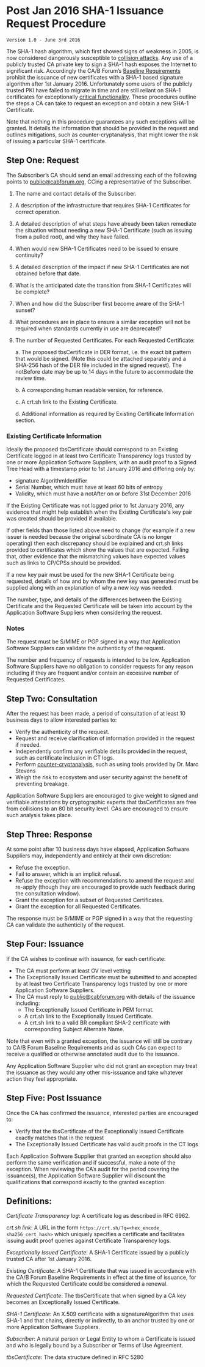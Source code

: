 # Post Jan 2016 SHA-1 Issuance Request Procedure

	Version 1.0 - June 3rd 2016

The SHA-1 hash algorithm, which first showed signs of weakness in 2005, is now considered dangerously susceptible to [collision attacks][1].  Any use of a publicly trusted CA private key to sign a SHA-1 hash exposes the Internet to significant risk.  Accordingly the CA/B Forum’s [Baseline Requirements][2] prohibit the issuance of new certificates with a SHA-1 based signature algorithm after 1st January 2016. Unfortunately some users of the publicly trusted PKI have failed to migrate in time and are still reliant on SHA-1 certificates for exceptionally [critical functionality][3].  These procedures outline the steps a CA can take to request an exception and obtain a new SHA-1 Certificate.

Note that nothing in this procedure guarantees any such exceptions will be granted.  It details the information that should be provided in the request and outlines mitigations, such as counter-cryptanalysis, that might lower the risk of issuing a particular SHA-1 certificate.

[1]: https://sites.google.com/site/itstheshappening/
[2]: https://github.com/cabforum/documents/blob/master/docs/BR.md#713-algorithm-object-identifiers
[3]: https://blog.mozilla.org/security/2016/02/24/payment-processors-still-using-weak-crypto/


## Step One: Request

The Subscriber’s CA should send an email addressing each of the following points to public@cabforum.org, CCing a representative of the Subscriber.

1. The name and contact details of the Subscriber.
2. A description of the infrastructure that requires SHA-1 Certificates for correct operation.
3. A detailed description of what steps have already been taken remediate the situation without needing a new SHA-1 Certificate (such as issuing from a pulled root), and why they have failed.
4. When would new SHA-1 Certificates need to be issued to ensure continuity?
5. A detailed description of the impact if new SHA-1 Certificates are not obtained before that date.
6. What is the anticipated date the transition from SHA-1 Certificates will be complete?
7. When and how did the Subscriber first become aware of the SHA-1 sunset?
8. What procedures are in place to ensure a similar exception will not be required when standards currently in use are deprecated?
9. The number of Requested Certificates.
For each Requested Certificate:

	a. The proposed tbsCertificate in DER format, i.e. the exact bit pattern that would be signed. (Note this could be attached separately and a SHA-256 hash of the DER file included in the signed request).  The notBefore date may be up to 14 days in the future to accommodate the review time.
	
	b. A corresponding human readable version, for reference.

	c. A crt.sh link to the Existing Certificate.

	d. Additional information as required by Existing Certificate Information section.

### Existing Certificate Information

Ideally the proposed tbsCertificate should correspond to an Existing Certificate logged in at least two Certificate Transparency logs trusted by one or more Application Software Suppliers, with an audit proof to a Signed Tree Head with a timestamp prior to 1st January 2016 and differing only by:

* signature AlgorithmIdentifier
* Serial Number, which must have at least 60 bits of entropy
* Validity, which must have a notAfter on or before 31st December 2016

If the Existing Certificate was not logged prior to 1st January 2016, any evidence that might help establish when the Existing Certificate's key pair was created should be provided if available.

If other fields than those listed above need to change (for example if a new issuer is needed because the original subordinate CA is no longer operating) then each discrepancy should be explained and crt.sh links provided to certificates which show the values that are expected. Failing that, other evidence that the mismatching values have expected values such as links to CP/CPSs should be provided.

If a new key pair must be used for the new SHA-1 Certificate being requested, details of how and by whom the new key was generated must be supplied along with an explanation of why a new key was needed.

The number, type, and details of the differences between the Existing Certificate and the Requested Certificate will be taken into account by the Application Software Suppliers when considering the request.

### Notes

The request must be S/MIME or PGP signed in a way that Application Software Suppliers can validate the authenticity of the request.

The number and frequency of requests is intended to be low. Application Software Suppliers have no obligation to consider requests for any reason including if they are frequent and/or contain an excessive number of Requested Certificates.

## Step Two: Consultation

After the request has been made, a period of consultation of at least 10 business days to allow interested parties to:

* Verify the authenticity of the request.
* Request and receive clarification of information provided in the request if needed.
* Independently confirm any verifiable details provided in the request, such as certificate inclusion in CT logs.
* Perform [counter-cryptanalysis][4], such as using tools provided by Dr. Marc Stevens
* Weigh the risk to ecosystem and user security against the benefit of preventing breakage.

Application Software Suppliers are encouraged to give weight to signed and verifiable attestations by cryptographic experts that tbsCertificates are free from collisions to an 80 bit security level.  CAs are encouraged to ensure such analysis takes place.

[4]: https://marc-stevens.nl/research/

## Step Three: Response

At some point after 10 business days have elapsed, Application Software Suppliers may, independently and entirely at their own discretion:

* Refuse the exception.
* Fail to answer, which is an implicit refusal.
* Refuse the exception with recommendations to amend the request and re-apply (though they are encouraged to provide such feedback during the consultation window).
* Grant the exception for a subset of Requested Certificates.
* Grant the exception for all Requested Certificates.

The response must be S/MIME or PGP signed in a way that the requesting CA can validate the authenticity of the request.

## Step Four: Issuance

If the CA wishes to continue with issuance, for each certificate:

* The CA must perform at least OV level vetting
* The Exceptionally Issued Certificate must be submitted to and accepted by at least two Certificate Transparency logs trusted by one or more Application Software Suppliers.
* The CA must reply to public@cabforum.org with details of the issuance including:
	* The Exceptionally Issued Certificate in PEM format.
	* A crt.sh link to the Exceptionally Issued Certificate.
	* A crt.sh link to a valid BR compliant SHA-2 certificate with corresponding Subject Alternate Name.

Note that even with a granted exception, the issuance will still be contrary to CA/B Forum Baseline Requirements and as such CAs can expect to receive a qualified or otherwise annotated audit due to the issuance.

Any Application Software Supplier who did not grant an exception may treat the issuance as they would any other mis-issuance and take whatever action they feel appropriate.

## Step Five: Post Issuance

Once the CA has confirmed the issuance, interested parties are encouraged to:

* Verify that the tbsCertificate of the Exceptionally Issued Certificate exactly matches that in the request
* The Exceptionally Issued Certificate has valid audit proofs in the CT logs

Each Application Software Supplier that granted an exception should also perform the same verification and if successful, make a note of the exception.  When reviewing the CA’s audit for the period covering the issuance(s), the Application Software Supplier will discount the qualifications that correspond exactly to the granted exception.

## Definitions:

_Certificate Transparency log_: A certificate log as described in RFC 6962.

_crt.sh link_: A URL in the form `https://crt.sh/?q=<hex_encode_ sha256_cert_hash>` which uniquely specifies a certificate and facilitates issuing audit proof queries against Certificate Transparency logs.

_Exceptionally Issued Certificate_: A SHA-1 Certificate issued by a publicly trusted CA after 1st January 2016.

_Existing Certificate_: A SHA-1 Certificate that was issued in accordance with the CA/B Forum Baseline Requirements in effect at the time of issuance, for which the Requested Certificate could be considered a renewal.

_Requested Certificate_: The tbsCertificate that when signed by a CA key becomes an Exceptionally Issued Certificate.

_SHA-1 Certificate_: An X.509 certificate with a signatureAlgorithm that uses SHA-1 and that chains, directly or indirectly, to an anchor trusted by one or more Application Software Suppliers.

_Subscriber_: A natural person or Legal Entity to whom a Certificate is issued and who is legally bound by a Subscriber or Terms of Use Agreement.

_tbsCertificate_: The data structure defined in RFC 5280